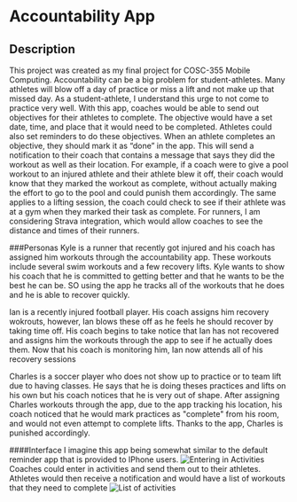 # Accountability App

## Description

This project was created as my final project for COSC-355 Mobile Computing. Accountability can be a big problem for student-athletes.
Many athletes will blow off a day of practice or miss a lift and not make up that missed day. As a student-athlete, I understand this urge to not come to practice very well. 
With this app, coaches would be able to send out objectives for their athletes to complete. The objective would have a set date, time, and place that it would need to be completed. 
Athletes could also set reminders to do these objectives. When an athlete completes an objective, they should mark it as “done” in the app. 
This will send a notification to their coach that contains a message that says they did the workout as well as their location. 
For example, if a coach were to give a pool workout to an injured athlete and their athlete blew it off, their coach would know that they marked the workout as complete, without actually making the effort to go to the pool and could punish them accordingly. 
The same applies to a lifting session, the coach could check to see if their athlete was at a gym when they marked their task as complete. 
For runners, I am considering Strava integration, which would allow coaches to see the distance and times of their runners.


###Personas
Kyle is a runner that recently got injured and his coach has assigned him workouts through the accountability app. These workouts include several swim workouts and a few recovery lifts.
Kyle wants to show his coach that he is committed to getting better and that he wants to be the best he can be. SO using the app he tracks all of the workouts that he does and he is able to recover quickly.

Ian is a recently injured football player. His coach assigns him recovery wokrouts, however, Ian blows these off as he feels he should recover by taking time off.
His coach begins to take notice that Ian has not recovered and assigns him the workouts through the app to see if he actually does them. Now that his coach
is monitoring him, Ian now attends all of his recovery sessions

Charles is a soccer player who does not show up to practice or to team lift due to having classes. He says that he is doing theses practices and lifts on his own but his coach notices that he is very out of shape.
After assigning Charles workouts through the app, due to the app tracking his location, his coach noticed that he would mark practices as "complete" from his room, and would not even attempt to complete lifts.
Thanks to the app, Charles is punished accordingly.

####Interface
I imagine this app being somewhat similar to the default reminder app that is provided to IPhone users. ![Entering in Activities](https://support.apple.com/library/content/dam/edam/applecare/images/en_US/iOS/ios15-iphone-12-pro-reminders-new-reminder.jpg)
Coaches could enter in activities and send them out to their athletes.
Athletes would then receive a notification and would have a list of workouts that they need to complete
![List of activities](https://support.apple.com/library/content/dam/edam/applecare/images/en_US/iOS/ios15-iphone-12-pro-reminders-remind-while-messaging.jpg)